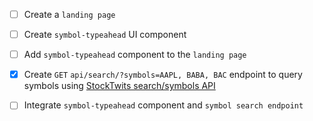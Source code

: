 - [ ] Create a `landing page`

- [ ] Create `symbol-typeahead` UI component

- [ ] Add `symbol-typeahead` component to the `landing page`

- [x] Create `GET` `api/search/?symbols=AAPL, BABA, BAC` endpoint to query symbols using [StockTwits search/symbols API](https://api.stocktwits.com/developers/docs/api#search-symbols-docs)

- [ ] Integrate `symbol-typeahead` component and `symbol search endpoint`
